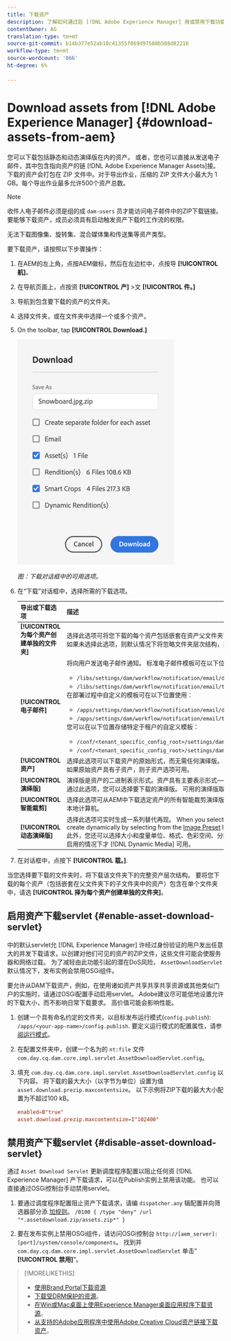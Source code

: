 ```yaml
---
title: 下载资产
description: 了解如何通过启 [!DNL Adobe Experience Manager] 用或禁用下载功能来下载资源。
contentOwner: AG
translation-type: tm+mt
source-git-commit: b14b377e52ab10c41355f069d97508b588d82216
workflow-type: tm+mt
source-wordcount: '866'
ht-degree: 6%

---
```



# Download assets from [!DNL Adobe Experience Manager] {#download-assets-from-aem}

您可以下载包括静态和动态演绎版在内的资产。 或者，您也可以直接从发送电子邮件，其中包含指向资产的链 [!DNL Adobe Experience Manager Assets]接。 下载的资产会打包在 ZIP 文件中。对于导出作业，压缩的 ZIP 文件大小最大为 1 GB。每个导出作业最多允许500个资产总数。

>[!NOTE]
>
>收件人电子邮件必须是组的成 `dam-users` 员才能访问电子邮件中的ZIP下载链接。 要能够下载资产，成员必须具有启动触发资产下载的工作流的权限。

无法下载图像集、旋转集、混合媒体集和传送集等资产类型。

要下载资产，请按照以下步骤操作：

1. 在AEM的左上角，点按AEM徽标，然后在左边栏中，点按导 **[!UICONTROL 航]**。
1. 在导航页面上，点按资 **[!UICONTROL 产]** >文 **[!UICONTROL 件。]**
1. 导航到包含要下载的资产的文件夹。
1. 选择文件夹，或在文件夹中选择一个或多个资产。
1. On the toolbar, tap **[!UICONTROL Download.]**

   ![从Experience Manager资产下载资产时可用的选项](/help/assets/assets/asset-download1.png)

   *图：下载对话框中的可用选项。*

1. 在“下载”对话框中，选择所需的下载选项。

   | 导出或下载选项 | 描述 |
   |---|---|
   | **[!UICONTROL 为每个资产创建单独的文件夹]** | 选择此选项可将您下载的每个资产包括嵌套在资产父文件夹下的子文件夹中的资产，并包含到本地计算机上的一个文件夹中。 如果未选择此选项，则默认情况下将忽略文件夹层次结构，并将所有资产下载到本地计算机上的一个文件夹中。 |
   | **[!UICONTROL 电子邮件]** | 将向用户发送电子邮件通知。 标准电子邮件模板可在以下位置使用：<ul><li>`/libs/settings/dam/workflow/notification/email/downloadasset`。</li><li>`/libs/settings/dam/workflow/notification/email/transientworkflowcompleted`。</li></ul> 在部署过程中自定义的模板可在以下位置使用： <ul><li>`/apps/settings/dam/workflow/notification/email/downloadasset`。</li><li>`/apps/settings/dam/workflow/notification/email/transientworkflowcompleted`。</li></ul>您可以在以下位置存储特定于租户的自定义模板：<ul><li>`/conf/<tenant_specific_config_root>/settings/dam/workflow/notification/email/downloadasset`。</li><li>`/conf/<tenant_specific_config_root>/settings/dam/workflow/notification/email/transientworkflowcompleted`。</li></ul> |
   | **[!UICONTROL 资产]** | 选择此选项可以下载资产的原始形式，而无需任何演绎版。<br>如果原始资产具有子资产，则子资产选项可用。 |
   | **[!UICONTROL 演绎版]** | 演绎版是资产的二进制表示形式。资产具有主要表示形式——即已上传文件的表示形式。 它们可以有任意数量的表示。 <br> 通过此选项，您可以选择要下载的演绎版。 可用的演绎版取决于您选择的资产。 如果资产具有任何演绎版，则此选项可用。 |
   | **[!UICONTROL 智能裁剪]** | 选择此选项可从AEM中下载选定资产的所有智能裁剪演绎版。 系统会创建包含智能裁剪演绎版的zip文件，并将其下载到您的本地计算机。 |
   | **[!UICONTROL 动态演绎版]** | 选择此选项可实时生成一系列替代再现。 When you select this option, you also select the renditions that you want to create dynamically by selecting from the [Image Preset](image-presets.md) list. <br>此外，您还可以选择大小和度量单位、格式、色彩空间、分辨率以及任何可选的图像修饰符（如反转图像）。 此选项仅在您已启用的情况下才 [!DNL Dynamic Media] 可用。 |

1. 在对话框中，点按下 **[!UICONTROL 载。]**.

当您选择要下载的文件夹时，将下载该文件夹下的完整资产层次结构。 要将您下载的每个资产（包括嵌套在父文件夹下的子文件夹中的资产）包含在单个文件夹中，请选 **[!UICONTROL 择为每个资产创建单独的文件夹]**。

## 启用资产下载servlet {#enable-asset-download-servlet}

中的默认servlet允 [!DNL Experience Manager] 许经过身份验证的用户发出任意大的并发下载请求，以创建对他们可见的资产的ZIP文件，这些文件可能会使服务器和网络过载。 为了减轻由此功能引起的潜在DoS风险， `AssetDownloadServlet` 默认情况下，发布实例会禁用OSGi组件。

要允许从DAM下载资产，例如，在使用诸如资产共享共享共享资源或其他类似门户的实施时，请通过OSGi配置手动启用servlet。 Adobe建议尽可能低地设置允许的下载大小，而不影响日常下载要求。 高价值可能会影响性能。

1. 创建一个具有命名约定的文件夹，以目标发布运行模式(`config.publish`): `/apps/<your-app-name>/config.publish`. 要定义运行模式的配置属性，请参 [阅运行模式](/help/sites-deploying/configure-runmodes.md#defining-configuration-properties-for-a-run-mode)。
1. 在配置文件夹中，创建一个名为的 `nt:file` 文件 `com.day.cq.dam.core.impl.servlet.AssetDownloadServlet.config`。
1. 填充 `com.day.cq.dam.core.impl.servlet.AssetDownloadServlet.config` 以下内容。 将下载的最大大小（以字节为单位）设置为值 `asset.download.prezip.maxcontentsize`。 以下示例将ZIP下载的最大大小配置为不超过100 kB。

   ```conf
   enabled=B"true"
   asset.download.prezip.maxcontentsize=I"102400"
   ```

## 禁用资产下载servlet {#disable-asset-download-servlet}

通过 `Asset Download Servlet` 更新调度程序配置以阻止任何资 [!DNL Experience Manager] 产下载请求，可以在Publish实例上禁用该功能。 也可以直接通过OSGi控制台手动禁用servlet。

1. 要通过调度程序配置阻止资产下载请求，请编 `dispatcher.any` 辑配置并向筛选器部分添 [加规则](https://docs.adobe.com/content/help/en/experience-manager-dispatcher/using/configuring/dispatcher-configuration.html#defining-a-filter)。 `/0100 { /type "deny" /url "*.assetdownload.zip/assets.zip*" }`

1. 要在发布实例上禁用OSGi组件，请访问OSGi控制台 `http://[aem_server]:[port]/system/console/components`。 找到并 `com.day.cq.dam.core.impl.servlet.AssetDownloadServlet` 单击“ **[!UICONTROL 禁用]**”。

>[!MORELIKETHIS]
>
>* [使用Brand Portal下载资源](https://docs.adobe.com/content/help/en/experience-manager-brand-portal/using/download/brand-portal-download-assets.html)
>* [下载受DRM保护的资源](drm.md)。
>* [在Win或Mac桌面上使用Experience Manager桌面应用程序下载资源](https://docs.adobe.com/content/help/en/experience-manager-desktop-app/using/using.html#download-assets)。
>* [从支持的Adobe应用程序中使用Adobe Creative Cloud资产链接下载资产](https://helpx.adobe.com/cn/enterprise/using/manage-assets-using-adobe-asset-link.html)。

